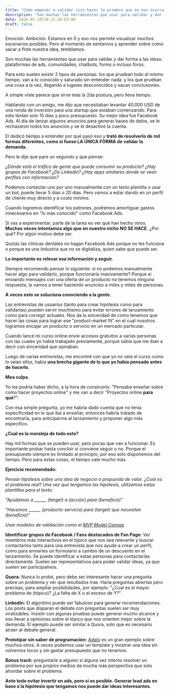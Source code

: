 ```yaml
---
title: "Cómo empezar a validar (sin hacer lo primero que se nos ocurra)"
description: "Son muchas las herramientas que usar para validar y dar forma a las ideas: plataformas de ads, comunidades, chatbots, forms o incluso foros."
date: 2020-05-18T20:22:20-03:00
draft: false
---
```


Emoción. Ambición. Estamos en 0 y eso nos permite visualizar muchos escenarios posibles. Pero al momento de sentarnos y aprender sobre como sacar a flote nuestra idea, temblamos.

Son muchas las herramientas que usar para validar y dar forma a las ideas: plataformas de ads, comunidades, chatbots, forms o incluso foros.

Para esto suelen existir 2 tipos de personas: los que prueban todo al mismo tiempo, van a lo conocido y saturado sin entender nada: y los que prueban una cosa a la vez, llegando a lugares desconocidos y sacan conclusiones.

A simple viste parece que sirve más la 2da postura, pero lleva tiempo.

Hablando con un amigo, me dijo que necesitaban levantar 40.000 USD de una ronda de inversión para una startup que estaban comenzando. Para esto tenían solo 15 días y poco presupuesto. Su mejor idea fue Facebook Ads. Al día de lanzar algunos anuncios para generar bases de datos, se le rechazaron todos los anuncios y se le desactivó la cuenta.

El dedicó tiempo a entender por qué pasó eso y **trató de resolverlo de mil formas diferentes, como si fuese LA ÚNICA FORMA de validar la demanda.**

Pero le dije que pare un segundo y que piense:

*¿Dónde está el tráfico de gente que puede consumir su producto? ¿Hay grupos de Facebook? ¿De Linkedin? ¿Hay apps similares donde se vean perfiles con información?*

Podemos contactar uno por uno manualmente con un texto plantilla o usar un bot, puede llevar 5 días o 20 días. Pero vamos a estar dando en un perfil de cliente muy directo y a costo mínimo. 

Cuando logremos identificar los patrones, podremos amortiguar gastos innecesarios en "lo más conocido" como Facebook Ads.

Si vas a experimentar, parte de la tarea es ver qué han hecho otros. **Muchas veces intentamos algo que en nuestro nicho NO SE HACE.** ¿Por qué? Por algún motivo debe ser.

Quizás las clínicas dentales no hagan Facebook Ads porque no les funciona o porque es una industria que no se digitaliza, quien sabe que puede ser. 

**Lo importante es relevar esa información y seguir.**

Siempre recomiendo pensar lo siguiente: si no podemos manualmente hacer algo para validarlo, porque funcionaría masivamente? Porque si enviando mensajes con una oferta de un producto no tenemos ninguna respuesta, la vamos a tener haciendo anuncios a miles y miles de personas.

**A veces esto se soluciona conociendo a la gente.**

Las entrevistas de usuarios (tanto para crear hipótesis como para validarlas) pueden servir muchísimo para evitar errores de lanzamiento como para corregir actuales. Nos da la sinceridad de como tenemos que hacer las cosas para lograr ese "product-market fit" en el cual nosotros logramos encajar un producto o servicio en un mercado particular.

Cuando lancé mi curso online envíe accesos gratuitos a varias personas con las cuales yo había trabajado previamente, porque sabía que me iban a decir con sinceridad que opinaban.

Luego de varias entrevistas, me encontré con que yo no veía el curso como lo veían ellos, había **una brecha gigante de lo que yo había pensado antes de hacerlo.**

**Mea culpa.**

Yo les podría haber dicho, a la hora de construirlo: "Pensaba enseñar sobre como hacer proyectos online" y me van a decir "Proyectos online **para qué**?".

Con esa simple pregunta, yo me habría dado cuenta que no tenía especificidad en lo que iba a enseñar, entonces habría tratado de encontrarla, para anticiparme al lanzamiento y proponer algo más específico.

**¿Cual es la moraleja de todo esto?**

Hay mil formas que se pueden usar, pero pocas que van a funcionar. Es importante probar hasta concluir si conviene seguir o no. Porque el presupuesto siempre es limitado al principio, por eso solo disponemos del tiempo. Pero para estas cosas, el tiempo vale mucho más.

**Ejercicio recomendado:**

*Pensar hipótesis sobre una idea de negocio o propuesta de valor. ¿Cual es el problema real? Una vez que tengamos las hipótesis, utilizamos estas plantillas para el texto:*

*"Ayudamos a ______ (target) a (acción) para (beneficio)"*

*"Hacemos ______ (producto-servicio) para (target) que necesitan (beneficio)"*

*Usar modelos de validación como el <a href="https://bramkanstein.com/mvpcanvas/" target="_blank">MVP Model Canvas</a>*

**Identificar grupos de Facebook / Fans destacados de Fan Page:** Ver miembros más interactivos en el tópico que nos sea relevante y buscar contactarlos tanto para una entrevista que nos ayude a crear un perfil, como para enviarles un formulario a cambio de un descuento en el lanzamiento. Se puede identificar a estas personas para contactarlas directamente. Suelen ser representativos para poder validar ideas, ya que suelen ser participativos.

**Quora:** Nunca lo probé, pero debe ser interesante hacer una pregunta sobre un problema y ver que resultados trae. Haría preguntas abiertas pero precisas, para ampliar posibilidades, por ejemplo: "¿Cual es el mayor problema de (tópico)? ¿La falta de X o el exceso de Y?"

**Linkedin:** El algoritmo puede ser fabuloso para generar recomendaciones. Los posts que disparan el debate con preguntas suelen ser muy viralizables. Insistir con algunas pruebas puede generar mucho alcance y eso llevar a opiniones sobre el tópico que nos orienten mejor sobre la demanda. El ejemplo puede ser similar a Quora, solo que es necesario atraer al debate general.

**Prototipar sin saber de programación:** <a href="https://www.adalo.com/" target="_blank">Adalo</a> es un gran ejemplo sobre muchos otros. A veces podemos usar un template y mostrar una idea sin volvernos locos y sin gastar presupuesto que no tenemos.

**Bonus track:** preguntarle a alguien si alguna vez intento resolver un problema por sus propios medios da mucha más perspectiva que solo ahondar sobre el problema.

**Ante todo evitar invertir en ads, pero si es posible. Generar lead ads en base a la hipótesis que tengamos nos puede dar ideas interesantes.**
